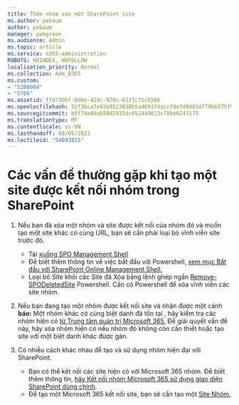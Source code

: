 ```yaml
---
title: Thêm nhóm vào một SharePoint site
ms.author: pebaum
author: pebaum
manager: pamgreen
ms.audience: Admin
ms.topic: article
ms.service: o365-administration
ROBOTS: NOINDEX, NOFOLLOW
localization_priority: Normal
ms.collection: Adm_O365
ms.custom:
- "5200004"
- "5766"
ms.assetid: f7d730bf-0d6e-424c-970c-6137c71cb50b
ms.openlocfilehash: 52f3bca7e92e9523838b5ad691f8accf0e7d0d03df79bb575f93b024e32cf3c4
ms.sourcegitcommit: b5f7da89a650d2915dc652449623c78be6247175
ms.translationtype: MT
ms.contentlocale: vi-VN
ms.lasthandoff: 08/05/2021
ms.locfileid: "54093825"
---
```

# <a name="common-issues-when-creating-a-group-connected-site-in-sharepoint"></a>Các vấn đề thường gặp khi tạo một site được kết nối nhóm trong SharePoint

1. Nếu bạn đã xóa một nhóm và site được kết nối của nhóm đó và muốn tạo một site khác có cùng URL, bạn sẽ cần phải loại bỏ vĩnh viễn site trước đó.

   - Tải [xuống SPO Management Shell](https://support.office.com/article/introduction-to-the-sharepoint-online-management-shell-c16941c3-19b4-4710-8056-34c034493429)
   - Để biết thêm thông tin về việc bắt đầu với Powershell, [xem mục Bắt đầu với SharePoint Online Management Shell.](/powershell/module/sharepoint-online/remove-sposite)
   - Loại bỏ Site khỏi các Site đã Xóa bằng lệnh ghép ngắn [Remove-SPODeletedSite](/powershell/module/sharepoint-online/remove-sposite?view=sharepoint-ps) Powershell. Cần có Powershell để xóa vĩnh viễn các site nhóm.

1. Nếu bạn đang tạo một nhóm được kết nối site và nhận được một cảnh **báo:** Một nhóm khác có cùng biệt danh đã tồn tại , hãy kiểm tra các nhóm hiện có [từ Trung tâm quản trị Microsoft 365.](https://admin.microsoft.com/AdminPortal/Home#/groups) Để giải quyết vấn đề này, hãy xóa nhóm hiện có nếu nhóm đó không còn cần thiết hoặc tạo site với một biệt danh khác được gán.

1. Có nhiều cách khác nhau để tạo và sử dụng nhóm hiện đại với SharePoint.

   - Bạn có thể kết nối các site hiện có với Microsoft 365 nhóm. Để biết thêm thông tin, [hãy Kết nối nhóm Microsoft 365 sử dụng giao diện SharePoint dùng chính](/sharepoint/dev/transform/modernize-connect-to-office365-group#connect-an-office-365-group-using-the-sharepoint-user-interface).
   - Để tạo một Microsoft 365 kết nối site, bạn sẽ cần tạo một [Site Nhóm.](https://admin.microsoft.com/sharepoint)
